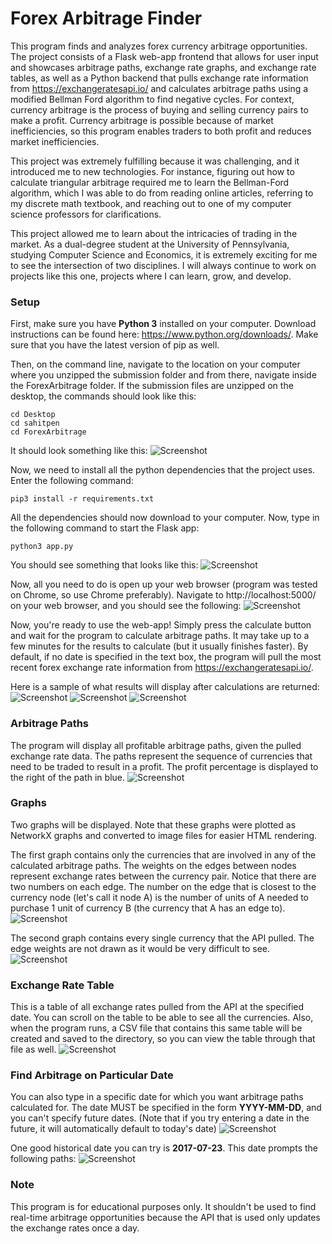 # Forex Arbitrage Finder
This program finds and analyzes forex currency arbitrage opportunities.
The project consists of a Flask web-app frontend that allows for user input and
showcases arbitrage paths, exchange rate graphs, and exchange rate tables, as well
as a Python backend that pulls exchange rate information from https://exchangeratesapi.io/
and calculates arbitrage paths using a modified Bellman Ford algorithm to find negative cycles.
For context, currency arbitrage is the process of buying and selling currency pairs to make a profit. 
Currency arbitrage is possible because of market inefficiencies, so this program enables traders to both profit and reduces market inefficiencies.

This project was extremely fulfilling because it was challenging, and it introduced me to new technologies. For instance, figuring out how to calculate triangular arbitrage required me to learn the Bellman-Ford algorithm, which I was able to do from reading online articles, referring to my discrete math textbook, and reaching out to one of my computer science professors for clarifications.

This project allowed me to learn about the intricacies of trading in the market. As a dual-degree student at the University of Pennsylvania, studying Computer Science and Economics, it is extremely exciting for me to see the intersection of two disciplines. I will always continue to work on projects like this one, projects where I can learn, grow, and develop.

### Setup
First, make sure you have **Python 3** installed on your computer. Download instructions
can be found here: https://www.python.org/downloads/. Make sure that you have the
latest version of pip as well.

Then, on the command line, navigate to the location on your computer where you
unzipped the submission folder and from there, navigate inside the ForexArbitrage
folder. If the submission files are unzipped on the desktop, the commands should look
like this:
```
cd Desktop
cd sahitpen
cd ForexArbitrage
```
It should look something like this:
![Screenshot](./screenshots/first.png)

Now, we need to install all the python dependencies that the project uses. Enter
the following command:  
```
pip3 install -r requirements.txt
```
All the dependencies should now download to your computer.
Now, type in the following command to start the Flask app:
```
python3 app.py
```
You should see something that looks like this:
![Screenshot](./screenshots/second.png)

Now, all you need to do is open up your web browser (program was tested on Chrome, so
use Chrome preferably). Navigate to http://localhost:5000/ on your web browser, and
you should see the following:
![Screenshot](./screenshots/third.png)

Now, you're ready to use the web-app! Simply press the calculate button and wait
for the program to calculate arbitrage paths. It may take up to a few minutes for the
results to calculate (but it usually finishes faster).
By default, if no date is specified in the text box, the program will pull the most
recent forex exchange rate information from https://exchangeratesapi.io/.

Here is a sample of what results will display after calculations are returned:
![Screenshot](./screenshots/default1.png)
![Screenshot](./screenshots/default2.png)
![Screenshot](./screenshots/default3.png)

### Arbitrage Paths
The program will display all profitable arbitrage paths, given the pulled exchange
rate data. The paths represent the sequence of currencies that need to be traded
to result in a profit. The profit percentage is displayed to the right of the path in blue.
![Screenshot](./screenshots/fourth.png)

### Graphs
Two graphs will be displayed. Note that these graphs were plotted as NetworkX
graphs and converted to image files for easier HTML rendering.

The first graph contains only the currencies that
are involved in any of the calculated arbitrage paths. The weights on
the edges between nodes represent exchange rates between the currency pair. Notice
that there are two numbers on each edge. The number on the edge
that is closest to the currency node (let's call it node A) is the number of units of A needed
to purchase 1 unit of currency B (the currency that A has an edge to).
![Screenshot](./screenshots/fifth.png)

The second graph contains every single currency that the API pulled. The edge weights
are not drawn as it would be very difficult to see.
![Screenshot](./screenshots/sixth.png)

### Exchange Rate Table
This is a table of all exchange rates pulled from the API at the specified date. You can
scroll on the table to be able to see all the currencies. Also, when the program runs, a CSV file
that contains this same table will be created and saved to the directory, so you can view the table
through that file as well.
![Screenshot](./screenshots/seventh.png)

### Find Arbitrage on Particular Date
You can also type in a specific date for which you want arbitrage paths calculated for.
The date MUST be specified in the form **YYYY-MM-DD**, and you can't specify future dates. (Note
that if you try entering a date in the future, it will automatically default to today's date)
![Screenshot](./screenshots/ninth.png)

One good historical date you can try is **2017-07-23**. This date prompts the following paths:
![Screenshot](./screenshots/eigth.png)

### Note
This program is for educational purposes only. It shouldn't be used to find real-time
arbitrage opportunities because the API that is used only updates the exchange rates
once a day.
